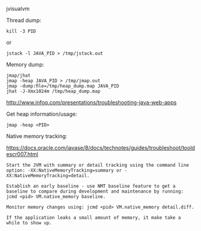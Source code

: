 jvisualvm

Thread dump:

    kill -3 PID
or

    jstack -l JAVA_PID > /tmp/jstack.out

Memory dump:

    jmap/jhat
    jmap -heap JAVA_PID > /tmp/jmap.out
    jmap -dump:ﬁle=/tmp/heap_dump.map JAVA_PID
    jhat -J-Xmx1024m /tmp/heap_dump.map


http://www.infoq.com/presentations/troubleshooting-java-web-apps

Get heap information/usage:

    jmap -heap <PID>


Native memory tracking:

https://docs.oracle.com/javase/8/docs/technotes/guides/troubleshoot/tooldescr007.html

    Start the JVM with summary or detail tracking using the command line option: -XX:NativeMemoryTracking=summary or -XX:NativeMemoryTracking=detail.

    Establish an early baseline - use NMT baseline feature to get a baseline to compare during development and maintenance by running: jcmd <pid> VM.native_memory baseline.

    Monitor memory changes using: jcmd <pid> VM.native_memory detail.diff.

    If the application leaks a small amount of memory, it make take a while to show up.
